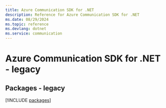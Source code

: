 ```yaml
---
title: Azure Communication SDK for .NET
description: Reference for Azure Communication SDK for .NET
ms.date: 08/29/2024
ms.topic: reference
ms.devlang: dotnet
ms.service: communication
---
```

# Azure Communication SDK for .NET - legacy
## Packages - legacy
[!INCLUDE [packages](communication-index.md)]